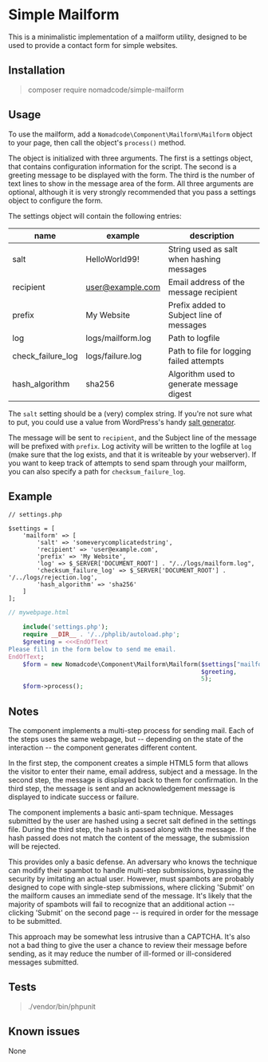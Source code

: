 # Simple Mailform

This is a minimalistic implementation of a mailform utility, designed to be used to provide a contact form for simple websites.

Installation
------------

> composer require nomadcode/simple-mailform

Usage
-----

To use the mailform, add a `Nomadcode\Component\Mailform\Mailform` object to your page, then call the object's `process()` method.

The object is initialized with three arguments. The first is a settings object, that contains configuration information for the script. The second is a greeting message to be displayed with the form. The third is the number of text lines to show in the message area of the form. All three arguments are optional, although it is very strongly recommended that you pass a settings object to configure the form. 

The settings object will contain the following entries:

| name                 | example           | description                               |
|----------------------|-------------------|-------------------------------------------|
| salt                 | HelloWorld99!     | String used as salt when hashing messages |
| recipient            | user@example.com  | Email address of the message recipient    |
| prefix               | My Website        | Prefix added to Subject line of messages  |
| log                  | logs/mailform.log | Path to logfile                           |
| check_failure_log    | logs/failure.log  | Path to file for logging failed attempts  |
| hash_algorithm       | sha256            | Algorithm used to generate message digest |

The `salt` setting should be a (very) complex string. If you're not sure what to put, you could use a value from WordPress's handy [salt generator](https://api.wordpress.org/secret-key/1.1/salt/). 

The message will be sent to `recipient`, and the Subject line of the message will be prefixed with `prefix`. Log activity will be written to the logfile at `log` (make sure that the log exists, and that it is writeable by your webserver). If you want to keep track of attempts to send spam through your mailform, you can also specify a path for `checksum_failure_log`.

Example
-------

```
// settings.php

$settings = [
	'mailform' => [
		'salt' => 'someverycomplicatedstring',
		'recipient' => 'user@example.com',
		'prefix' => 'My Website',
		'log' => $_SERVER['DOCUMENT_ROOT'] . "/../logs/mailform.log",
		'checksum_failure_log' => $_SERVER['DOCUMENT_ROOT'] . '/../logs/rejection.log',
		'hash_algorithm' => 'sha256'
	]
];
```

```php
// mywebpage.html

	include('settings.php');
	require __DIR__ . '/../phplib/autoload.php';
	$greeting = <<<EndOfText
Please fill in the form below to send me email.
EndOfText;
	$form = new Nomadcode\Component\Mailform\Mailform($settings["mailform"],
													  $greeting,
													  5);
	$form->process();
```

Notes
-----

The component implements a multi-step process for sending mail. Each of the steps uses the same webpage, but -- depending on the state of the interaction -- the component generates different content.

In the first step, the component creates a simple HTML5 form that allows the visitor to enter their name, email address, subject and a message. In the second step, the message is displayed back to them for confirmation. In the third step, the message is sent and an acknowledgement message is displayed to indicate success or failure.

The component implements a basic anti-spam technique. Messages submitted by the user are hashed using a secret salt defined in the settings file. During the third step, the hash is passed along with the message. If the hash passed does not match the content of the message, the submission will be rejected.

This provides only a basic defense. An adversary who knows the technique can modify their spambot to handle multi-step submissions, bypassing the security by imitating an actual user. However, must spambots are probably designed to cope with single-step submissions, where clicking 'Submit' on the mailform causes an immediate send of the message. It's likely that the majority of spambots will fail to recognize that an additional action -- clicking 'Submit' on the second page -- is required in order for the message to be submitted.

This approach may be somewhat less intrusive than a CAPTCHA. It's also not a bad thing to give the user a chance to review their message before sending, as it may reduce the number of ill-formed or ill-considered messages submitted.

Tests
-----

> ./vendor/bin/phpunit


Known issues
------------

None

